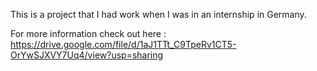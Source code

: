 This is a project that I had work when I was in an internship in Germany.

For more information check out here : https://drive.google.com/file/d/1aJ1TTt_C9TpeRv1CT5-OrYwSJXVY7Uq4/view?usp=sharing